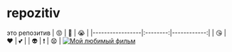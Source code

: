 # repozitiv
это репозитив
| :rage: | :punch: | :sob: |
|-----------------|:--------:|------------:|
| :kissing_heart: | :heart: | :two_hearts: |
| :alien: | :exclamation: | :anguished: |
[![Мой любимый фильм](https://b1.filmpro.ru/c/809583.700xp.jpg)](https://www.youtube.com/watch?v=N8EE3ZuB3qc)
